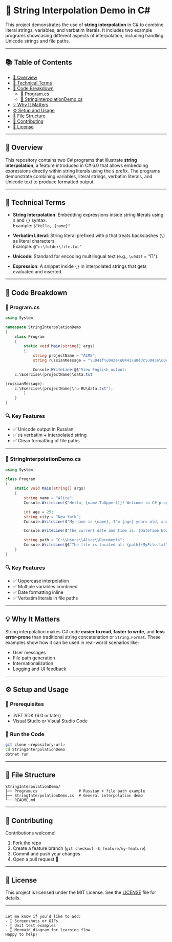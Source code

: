 # 🧵 String Interpolation Demo in C#

This project demonstrates the use of **string interpolation** in C# to combine literal strings, variables, and verbatim literals. It includes two example programs showcasing different aspects of interpolation, including handling Unicode strings and file paths.

---

## 📚 Table of Contents

- [🧠 Overview](#-overview)
- [🧪 Technical Terms](#-technical-terms)
- [🧩 Code Breakdown](#-code-breakdown)
  - [📄 Program.cs](#-programcs)
  - [📄 StringInterpolationDemo.cs](#-stringinterpolationdemocs)
- [💡 Why It Matters](#-why-it-matters)
- [⚙️ Setup and Usage](#️-setup-and-usage)
- [📁 File Structure](#-file-structure)
- [🤝 Contributing](#-contributing)
- [📄 License](#-license)

---

## 🧠 Overview

This repository contains two C# programs that illustrate **string interpolation**, a feature introduced in C# 6.0 that allows embedding expressions directly within string literals using the `$` prefix. The programs demonstrate combining variables, literal strings, verbatim literals, and Unicode text to produce formatted output.

---

## 🧪 Technical Terms

- **String Interpolation**: Embedding expressions inside string literals using `$` and `{}` syntax.  
  Example: `$"Hello, {name}"`

- **Verbatim Literal**: String literal prefixed with `@` that treats backslashes (`\`) as literal characters.  
  Example: `@"c:\folder\file.txt"`

- **Unicode**: Standard for encoding multilingual text (e.g., `\u041f` = "П").

- **Expression**: A snippet inside `{}` in interpolated strings that gets evaluated and inserted.

---

## 🧩 Code Breakdown

### 📄 Program.cs

```csharp
using System;

namespace StringInterpolationDemo
{
    class Program
    {
        static void Main(string[] args)
        {
            string projectName = "ACME";
            string russianMessage = "\u041f\u043e\u0441\u043c\u043e\u0442\u0440\u0435\u0442\u044c \u0440\u0443\u0441\u0441\u043a\u0438\u0439 \u0432\u044b\u0432\u043e\u0434";

            Console.WriteLine(@$"View English output:
    c:\Exercise\{projectName}\data.txt

{russianMessage}:
    c:\Exercise\{projectName}\ru-RU\data.txt");
        }
    }
}
````

### 🔍 Key Features

* ✅ Unicode output in Russian
* ✅ `@$` verbatim + interpolated string
* ✅ Clean formatting of file paths

---

### 📄 StringInterpolationDemo.cs

```csharp
using System;

class Program
{
    static void Main(string[] args)
    {
        string name = "Alice";
        Console.WriteLine($"Hello, {name.ToUpper()}! Welcome to C# programming.");

        int age = 25;
        string city = "New York";
        Console.WriteLine($"My name is {name}, I'm {age} years old, and I live in {city}.");

        Console.WriteLine($"The current date and time is: {DateTime.Now.ToString("MMMM dd, yyyy HH:mm")}");

        string path = "C:\\Users\\Alice\\Documents";
        Console.WriteLine(@$"The file is located at: {path}\MyFile.txt");
    }
}
```

### 🔍 Key Features

* ✅ Uppercase interpolation
* ✅ Multiple variables combined
* ✅ Date formatting inline
* ✅ Verbatim literals in file paths

---

## 💡 Why It Matters

String interpolation makes C# code **easier to read**, **faster to write**, and **less error-prone** than traditional string concatenation or `String.Format`. These examples show how it can be used in real-world scenarios like:

* User messages
* File path generation
* Internationalization
* Logging and UI feedback

---

## ⚙️ Setup and Usage

### 🧰 Prerequisites

* .NET SDK (6.0 or later)
* Visual Studio or Visual Studio Code

### 🚀 Run the Code

```bash
git clone <repository-url>
cd StringInterpolationDemo
dotnet run
```

---

## 📁 File Structure

```
StringInterpolationDemo/
├── Program.cs                  # Russian + file path example
├── StringInterpolationDemo.cs  # General interpolation demo
└── README.md
```

---

## 🤝 Contributing

Contributions welcome!

1. Fork the repo
2. Create a feature branch (`git checkout -b feature/my-feature`)
3. Commit and push your changes
4. Open a pull request 🚀

---

## 📄 License

This project is licensed under the MIT License.
See the [LICENSE](LICENSE) file for details.

---

```

Let me know if you’d like to add:
- 📸 Screenshots or GIFs  
- 🧪 Unit test examples  
- 🔁 Mermaid diagram for learning flow  
Happy to help!
```

